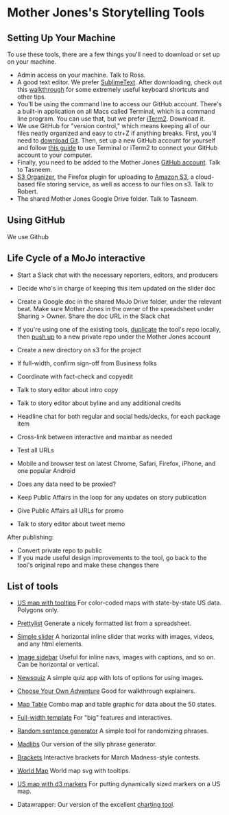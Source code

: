 # Mother Jones's Storytelling Tools

## Setting Up Your Machine

To use these tools, there are a few things you'll need to download or set up on your machine.

* Admin access on your machine. Talk to Ross.
* A good text editor. We prefer [SublimeText](http://www.sublimetext.com/). After downloading, check out this [walkthrough](http://scotch.io/bar-talk/the-complete-visual-guide-to-sublime-text-3-getting-started-and-keyboard-shortcuts) for some extremely useful keyboard shortcuts and other tips.
* You'll be using the command line to access our GitHub account. There's a built-in application on all Macs called Terminal, which is a command line program. You can use that, but we prefer [iTerm2](http://www.iterm2.com/#/section/home). Download it.
* We use GitHub for "version control," which means keeping all of our files neatly organized and easy to ctr+Z if anything breaks. First, you'll need to [download Git](http://git-scm.com/downloads). Then, set up a new GitHub account for yourself and follow [this guide](https://help.github.com/articles/set-up-git/) to use Terminal or iTerm2 to connect your GitHub account to your computer.
* Finally, you need to be added to the Mother Jones [GitHub account](https://github.com/motherjones). Talk to Tasneem.
* [S3 Organizer](#), the Firefox plugin for uploading to [Amazon S3](#), a cloud-based file storing service, as well as access to our files on s3. Talk to Robert.
* The shared Mother Jones Google Drive folder. Talk to Tasneem.

## Using GitHub

We use Github 

## Life Cycle of a MoJo interactive

* Start a Slack chat with the necessary reporters, editors, and producers
* Decide who's in charge of keeping this item updated on the slider doc
* Create a Google doc in the shared MoJo Drive folder, under the relevant beat. Make sure Mother Jones in the owner of the spreadsheet under Sharing > Owner. Share the doc URL in the Slack chat
* If you're using one of the existing tools, [duplicate](#) the tool's repo locally, then [push up](#) to a new private repo under the Mother Jones account
* Create a new directory on s3 for the project

* If full-width, confirm sign-off from Business folks
* Coordinate with fact-check and copyedit
* Talk to story editor about intro copy
* Talk to story editor about byline and any additional credits
* Headline chat for both regular and social heds/decks, for each package item
* Cross-link between interactive and mainbar as needed

* Test all URLs
* Mobile and browser test on latest Chrome, Safari, Firefox, iPhone, and one popular Android
* Does any data need to be proxied?

* Keep Public Affairs in the loop for any updates on story publication
* Give Public Affairs all URLs for promo
* Talk to story editor about tweet memo

After publishing:
* Convert private repo to public
* If you made useful design improvements to the tool, go back to the tool's original repo and make these changes there

## List of tools

* [US map with tooltips](https://github.com/motherjones/spreadsheet-to-svg) For color-coded maps with state-by-state US data. Polygons only.

* [Prettylist](https://github.com/motherjones/prettylist) Generate a nicely formatted list from a spreadsheet.

* [Simple slider](https://github.com/motherjones/simple-slider/) A horizontal inline slider that works with images, videos, and any html elements.

* [Image sidebar](https://github.com/motherjones/image-sidebar) Useful for inline navs, images with captions, and so on. Can be horizontal or vertical.

* [Newsquiz](https://github.com/motherjones/newsquiz) A simple quiz app with lots of options for using images. 

* [Choose Your Own Adventure](https://github.com/motherjones/cyoa) Good for walkthrough explainers.

* [Map Table](https://github.com/motherjones/map-table) Combo map and table graphic for data about the 50 states.

* [Full-width template](https://github.com/motherjones/full-width-template) For "big" features and interactives.

* [Random sentence generator](https://github.com/motherjones/random-sentence-maker) A simple tool for randomizing phrases.

* [Madlibs](https://github.com/motherjones/madlibs) Our version of the silly phrase generator.

* [Brackets](https://github.com/motherjones/brackets) Interactive brackets for March Madness-style contests.

* [World Map](https://github.com/motherjones/world-map) World map svg with tooltips.

* [US map with d3 markers](https://github.com/motherjones/us-map-d3-markers) For putting dynamically sized markers on a US map.

* Datawrapper: Our version of the excellent [charting tool](datawrapper.de).
